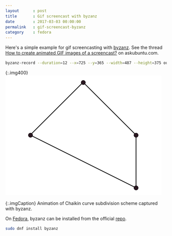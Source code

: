 ```yaml
---
layout      : post
title       : Gif screencast with byzanz
date        : 2017-03-03 00:00:00
permalink   : gif-screencast-byzanz
category    : fedora
---
```

Here's a simple example for gif screencasting with [byzanz](https://github.com/GNOME/byzanz).
See the thread 
[How to create animated GIF images of a screencast?](http://askubuntu.com/a/123515/181265)
on askubuntu.com.

```bash
byzanz-record --duration=12 --x=725 --y=365 --width=487 --height=375 out.gif
```

{:.img400}
![Chaikin animation captured with byzanz](/assets/geo-num-2016/subdivision.gif)

{:.imgCaption}
Animation of Chaikin curve subdivision scheme captured with byzanz.

On [Fedora](https://fedoraproject.org/wiki/ScreenCasting#Byzanz), byzanz can be installed from the official [repo](https://apps.fedoraproject.org/packages/byzanz).
```bash
sudo dnf install byzanz
```
